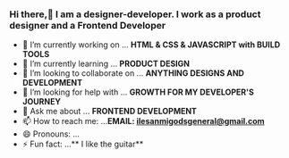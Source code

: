 ### Hi there,👋 I am a designer-developer. I work as a product designer and a Frontend Developer 



- 🔭 I’m currently working on ... **HTML & CSS & JAVASCRIPT with BUILD TOOLS**
- 🌱 I’m currently learning ... **PRODUCT DESIGN**
- 👯 I’m looking to collaborate on ... **ANYTHING DESIGNS AND DEVELOPMENT**
- 🤔 I’m looking for help with ... **GROWTH FOR MY DEVELOPER'S JOURNEY**
- 💬 Ask me about ... **FRONTEND DEVELOPMENT**
- 📫 How to reach me: ...**EMAIL: ilesanmigodsgeneral@gmail.com**
- 😄 Pronouns: ...
- ⚡ Fun fact: ...** I like the guitar**


